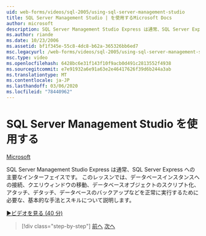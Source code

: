 ```yaml
---
uid: web-forms/videos/sql-2005/using-sql-server-management-studio
title: SQL Server Management Studio | を使用するMicrosoft Docs
author: microsoft
description: SQL Server Management Studio Express は通常、SQL Server Express への主要なインターフェイスです。 このレッスンでは、重要な技法と ski について説明します。
ms.author: riande
ms.date: 10/23/2006
ms.assetid: bf1f345e-55c8-4dc8-b62a-365326bb6ed7
msc.legacyurl: /web-forms/videos/sql-2005/using-sql-server-management-studio
msc.type: video
ms.openlocfilehash: 6428bc6e31f143f10f9acb0d491c2813552f4938
ms.sourcegitcommit: e7e91932a6e91a63e2e46417626f39d6b244a3ab
ms.translationtype: MT
ms.contentlocale: ja-JP
ms.lasthandoff: 03/06/2020
ms.locfileid: "78440962"
---
```

# <a name="using-sql-server-management-studio"></a>SQL Server Management Studio を使用する

[Microsoft](https://github.com/microsoft)

SQL Server Management Studio Express は通常、SQL Server Express への主要なインターフェイスです。 このレッスンでは、データベースインスタンスへの接続、クエリウィンドウの移動、データベースオブジェクトのスクリプト化、アタッチ、デタッチ、データベースのバックアップなどを正常に実行するために必要な、基本的な手法とスキルについて説明します。

[&#9654;ビデオを見る (40 分)](https://channel9.msdn.com/Blogs/ASP-NET-Site-Videos/using-sql-server-management-studio)

> [!div class="step-by-step"]
> [前へ](connecting-your-web-application-to-sql-server-2005-express-edition.md)
> [次へ](getting-started-with-reporting-services.md)
